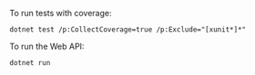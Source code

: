 To run tests with coverage:
```
dotnet test /p:CollectCoverage=true /p:Exclude="[xunit*]*"
```

To run the Web API:
```
dotnet run
```